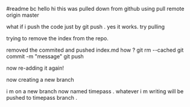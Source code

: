 #readme bc
 hello hi this was pulled down from  github using pull remote origin master

what if i push the code just by git push .
 yes it works. try pulling

trying to remove the index from the repo.

removed the commited and pushed index.md
how ?
git rm --cached<file>
git commit -m "message"
git push


now re-adding it again!

now creating a new branch

i m on a new branch now named timepass .
whatever i m writing will be pushed to timepass branch .
